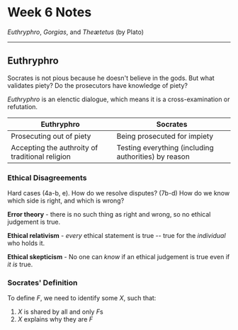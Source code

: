 # Week 6 Notes
*Euthryphro*, *Gorgias*, and *Theætetus* (by Plato)

---
## Euthryphro

Socrates is not pious because he doesn't believe in the gods. But what validates piety? Do the prosecutors have knowledge of piety?

*Euthryphro* is an elenctic dialogue, which means it is a cross-examination or refutation.

| Euthryphro | Socrates |
|-|-|
| Prosecuting out of piety | Being prosecuted for impiety |
| Accepting the authroity of traditional religion | Testing everything (including authorities) by reason |

### Ethical Disagreements

Hard cases (4a-b, e). How do we resolve disputes? (7b-d) How do we know which side is right, and which is wrong?

**Error theory** - there is no such thing as right and wrong, so no ethical judgement is true.

**Ethical relativism** - *every* ethical statement is true -- true for the *individual* who holds it.

**Ethical skepticism** - No one can *know* if an ethical judgement is true even if *it is* true.

### Socrates' Definition
To define *F*, we need to identify some *X*, such that:
1. *X* is shared by all and only *F*s
2. *X* explains why they are *F*